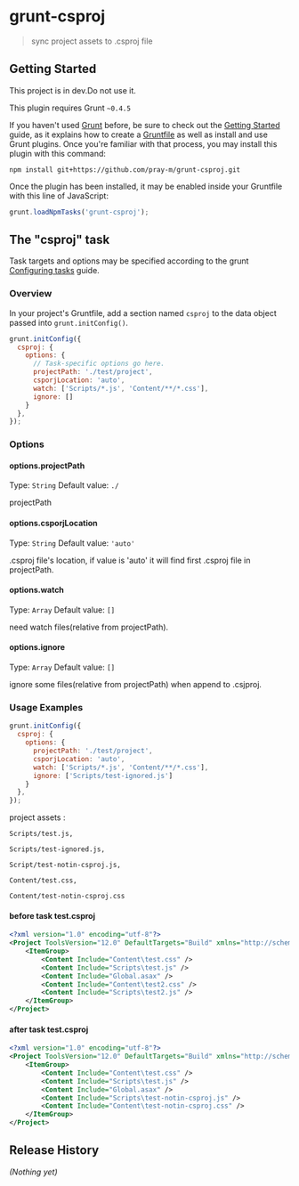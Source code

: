 # grunt-csproj

> sync project assets to .csproj file

## Getting Started
This project is in dev.Do not use it.

This plugin requires Grunt `~0.4.5`

If you haven't used [Grunt](http://gruntjs.com/) before, be sure to check out the [Getting Started](http://gruntjs.com/getting-started) guide, as it explains how to create a [Gruntfile](http://gruntjs.com/sample-gruntfile) as well as install and use Grunt plugins. Once you're familiar with that process, you may install this plugin with this command:

```shell
npm install git+https://github.com/pray-m/grunt-csproj.git
```

Once the plugin has been installed, it may be enabled inside your Gruntfile with this line of JavaScript:

```js
grunt.loadNpmTasks('grunt-csproj');
```

## The "csproj" task
Task targets and options may be specified according to the grunt [Configuring tasks](http://gruntjs.com/configuring-tasks) guide.

### Overview
In your project's Gruntfile, add a section named `csproj` to the data object passed into `grunt.initConfig()`.

```js
grunt.initConfig({
  csproj: {
    options: {
      // Task-specific options go here.
      projectPath: './test/project',
      csporjLocation: 'auto',
      watch: ['Scripts/*.js', 'Content/**/*.css'],
      ignore: []
    }
  },
});
```

### Options

#### options.projectPath
Type: `String`
Default value: `./`

projectPath

#### options.csporjLocation
Type: `String`
Default value: `'auto'`

.csproj file's location, if value is 'auto' it will find first .csproj file in projectPath.

#### options.watch
Type: `Array`
Default value: `[]`

need watch files(relative from projectPath).

#### options.ignore
Type: `Array`
Default value: `[]`

ignore some files(relative from projectPath) when append to .csjproj.

### Usage Examples

```js
grunt.initConfig({
  csproj: {
    options: {
      projectPath: './test/project',
      csporjLocation: 'auto',
      watch: ['Scripts/*.js', 'Content/**/*.css'],
      ignore: ['Scripts/test-ignored.js']
    }
  },
});
```

project assets : 

	Scripts/test.js,
	
	Scripts/test-ignored.js, 
	
	Script/test-notin-csproj.js,
	
	Content/test.css,
	
	Content/test-notin-csproj.css

#### before task test.csproj

```xml
<?xml version="1.0" encoding="utf-8"?>
<Project ToolsVersion="12.0" DefaultTargets="Build" xmlns="http://schemas.microsoft.com/developer/msbuild/2003">
	<ItemGroup>
		<Content Include="Content\test.css" />
		<Content Include="Scripts\test.js" />
		<Content Include="Global.asax" />
		<Content Include="Content\test2.css" />
		<Content Include="Scripts\test2.js" />
	</ItemGroup>
</Project>
```

#### after task test.csproj

```xml
<?xml version="1.0" encoding="utf-8"?>
<Project ToolsVersion="12.0" DefaultTargets="Build" xmlns="http://schemas.microsoft.com/developer/msbuild/2003">
    <ItemGroup>
        <Content Include="Content\test.css" />
        <Content Include="Scripts\test.js" />
        <Content Include="Global.asax" />
        <Content Include="Scripts\test-notin-csproj.js" />
        <Content Include="Content\test-notin-csproj.css" />
    </ItemGroup>
</Project>
```

## Release History
_(Nothing yet)_
